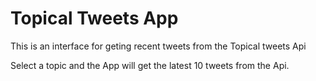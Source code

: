 # Topical Tweets App
This is an interface for geting recent tweets from the Topical tweets Api

Select a topic and the App will get the latest 10 tweets from the Api.
